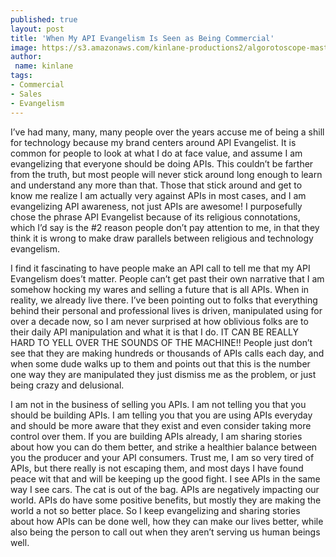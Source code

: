 ```yaml
---
published: true
layout: post
title: 'When My API Evangelism Is Seen as Being Commercial'
image: https://s3.amazonaws.com/kinlane-productions2/algorotoscope-master/bf-skinner-factory-road.jpg
author:
 name: kinlane
tags:
- Commercial
- Sales
- Evangelism
---
```

I’ve had many, many, many people over the years accuse me of being a shill for technology because my brand centers around API Evangelist. It is common for people to look at what I do at face value, and assume I am evangelizing that everyone should be doing APIs. This couldn’t be farther from the truth, but most people will never stick around long enough to learn and understand any more than that. Those that stick around and get to know me realize I am actually very against APIs in most cases, and I am evangelizing API awareness, not just APIs are awesome! I purposefully chose the phrase API Evangelist because of its religious connotations, which I’d say is the #2 reason people don’t pay attention to me, in that they think it is wrong to make draw parallels between religious and technology evangelism.

I find it fascinating to have people make an API call to tell me that my API Evangelism does’t matter. People can’t get past their own narrative that I am somehow hocking my wares and selling a future that is all APIs. When in reality, we already live there. I’ve been pointing out to folks that everything behind their personal and professional lives is driven, manipulated using for over a decade now, so I am never surprised at how oblivious folks are to their daily API manipulation and what it is that I do. IT CAN BE REALLY HARD TO YELL OVER THE SOUNDS OF THE MACHINE!! People just don’t see that they are making hundreds or thousands of APIs calls each day, and when some dude walks up to them and points out that this is the number one way they are manipulated they just dismiss me as the problem, or just being crazy and delusional.

I am not in the business of selling you APIs. I am not telling you that you should be building APIs. I am telling you that you are using APIs everyday and should be more aware that they exist and even consider taking more control over them. If you are building APIs already, I am sharing stories about how you can do them better, and strike a healthier balance between you the producer and your API consumers. Trust me, I am so very tired of APIs, but there really is not escaping them, and most days I have found peace wit that and will be keeping up the good fight. I see APIs in the same way I see cars. The cat is out of the bag. APIs are negatively impacting our world. APIs do have some positive benefits, but mostly they are making the world a not so better place. So I keep evangelizing and sharing stories about how APIs can be done well, how they can make our lives better, while also being the person to call out when they aren’t serving us human beings well.
